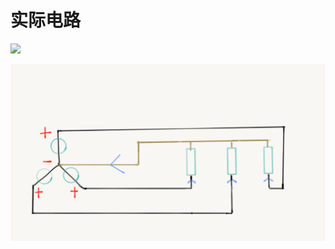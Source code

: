 # 实际电路

![](https://github.com/yingshaoxo/university-notes/tree/cc7cb1e4698c6d680876321163907ff1e1b4ac91/electrical-engineering/ac/assets/SanXiangDianLoads.png)

![](../../../.gitbook/assets/sanxiangdianloadsforreal.png)

